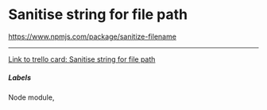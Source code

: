 # Sanitise string for file path

https://www.npmjs.com/package/sanitize-filename

---

[Link to trello card: Sanitise string for file path](https://trello.com/c/AZoZoQXH)

##### Labels

Node module, 